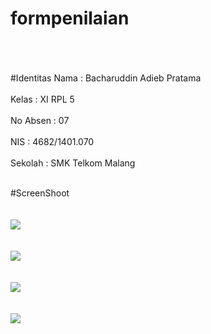 # formpenilaian
<br><br><br>
#Identitas
Nama  : Bacharuddin Adieb Pratama<br><br>
Kelas : XI RPL 5<br><br>
No Absen : 07<br><br>
NIS : 4682/1401.070<br><br>
Sekolah : SMK Telkom Malang<br><br>

#ScreenShoot
<br><br><br>
<img src="https://cloud.githubusercontent.com/assets/22101214/19934021/e9fee90c-a147-11e6-95b1-2f9d16f7c5a9.PNG">
<br><br><br>
<img src="https://cloud.githubusercontent.com/assets/22101214/19934023/ea05356e-a147-11e6-8f07-8148ff16940f.PNG">
<br><br><br>
<img src="https://cloud.githubusercontent.com/assets/22101214/19934024/ea05a59e-a147-11e6-9e60-a4a41c4154c5.PNG">
<br><br><br>
<img src="https://cloud.githubusercontent.com/assets/22101214/19934022/ea0455c2-a147-11e6-8e7e-fcb0d7579c4a.PNG">
